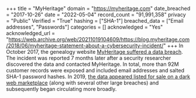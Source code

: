 +++
title = "MyHeritage"
domain = "https://myheritage.com"
date_breached = "2017-10-26"
date = "2022-05-04"
record_count = "91,991,358"
privacy = "Public"
Verified = "True"
hashing = ["SHA-1"]
breached_data = ["Email addresses", "Passwords"]
categories = []
acknowledged = "Yes"
acknowledged_url = "https://web.archive.org/web/20211019104609/https://blog.myheritage.com/2018/06/myheritage-statement-about-a-cybersecurity-incident/"
+++
In October 2017, the genealogy website <a href="https://blog.myheritage.com/2018/06/myheritage-statement-about-a-cybersecurity-incident/" target="_blank" rel="noopener">MyHeritage suffered a data breach</a>. The incident was reported 7 months later after a security researcher discovered the data and contacted MyHeritage. In total, more than 92M customer records were exposed and included email addresses and salted SHA-1 password hashes. In 2019, <a href="https://www.theregister.co.uk/2019/02/11/620_million_hacked_accounts_dark_web/" target="_blank" rel="noopener">the data appeared listed for sale on a dark web marketplace</a> (along with several other large breaches) and subsequently began circulating more broadly.